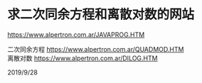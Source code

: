 # 求二次同余方程和离散对数的网站

https://www.alpertron.com.ar/JAVAPROG.HTM  

二次同余方程 https://www.alpertron.com.ar/QUADMOD.HTM  
离散对数  https://www.alpertron.com.ar/DILOG.HTM  


2019/9/28  
